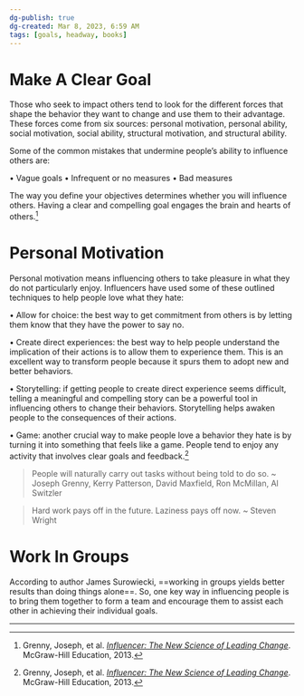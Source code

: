 ```yaml
---
dg-publish: true
dg-created: Mar 8, 2023, 6:59 AM
tags: [goals, headway, books]
---
```


# Make A Clear Goal

Those who seek to impact others tend to look for the different forces that shape the behavior they want to change and use them to their advantage. These forces come from six sources: personal motivation, personal ability, social motivation, social ability, structural motivation, and structural ability.  

Some of the common mistakes that undermine people’s ability to influence others are:

• Vague goals
• Infrequent or no measures
• Bad measures  

The way you define your objectives determines whether you will influence others. Having a clear and compelling goal engages the brain and hearts of others.[^1]

# Personal Motivation  

Personal motivation means influencing others to take pleasure in what they do not particularly enjoy. Influencers have used some of these outlined techniques to help people love what they hate:

• Allow for choice: the best way to get commitment from others is by letting them know that they have the power to say no.

• Create direct experiences: the best way to help people understand the implication of their actions is to allow them to experience them. This is an excellent way to transform people because it spurs them to adopt new and better behaviors.

• Storytelling: if getting people to create direct experience seems difficult, telling a meaningful and compelling story can be a powerful tool in influencing others to change their behaviors. Storytelling helps awaken people to the consequences of their actions.

• Game: another crucial way to make people love a behavior they hate is by turning it into something that feels like a game. People tend to enjoy any activity that involves clear goals and feedback.[^1]

> People will naturally carry out tasks without being told to do so. ~ Joseph Grenny, Kerry Patterson, David Maxfield, Ron McMillan, Al Switzler

> Hard work pays off in the future. Laziness pays off now. ~ Steven Wright

# Work In Groups

According to author James Surowiecki, ==working in groups yields better results than doing things alone==. So, one key way in influencing people is to bring them together to form a team and encourage them to assist each other in achieving their individual goals.

---
[^1]: Grenny, Joseph, et al. [_Influencer: The New Science of Leading Change_](https://headway.onelink.me/9USK?pid=app_referral&af_web_dp=https%3A%2F%2Fweb.get-headway.com%2Fbook%2Finfluencer&c=highlight&af_siteid=summary_text). McGraw-Hill Education, 2013.